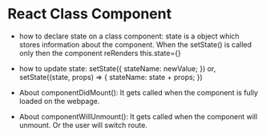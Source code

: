 # React Class Component

- how to declare state on a class component:
  state is a object which stores information about the component. When the setState() is called only then the component reRenders
  this.state={}

- how to update state:
  setState({
  stateName: newValue;
  })
  or,\
  setState((state, props) => {
  stateName: state + props;
  })
- About componentDidMount():
  It gets called when the component is fully loaded on the webpage.

- About componentWillUnmount():
  It gets called when the component will unmount. Or the user will switch route.
